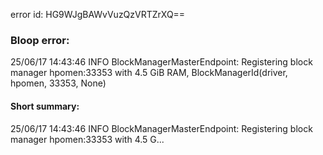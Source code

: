 error id: HG9WJgBAWvVuzQzVRTZrXQ==
### Bloop error:

25/06/17 14:43:46 INFO BlockManagerMasterEndpoint: Registering block manager hpomen:33353 with 4.5 GiB RAM, BlockManagerId(driver, hpomen, 33353, None)
#### Short summary: 

25/06/17 14:43:46 INFO BlockManagerMasterEndpoint: Registering block manager hpomen:33353 with 4.5 G...